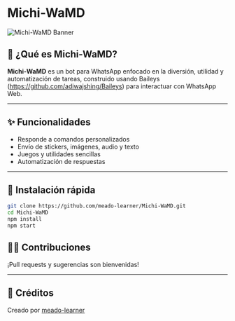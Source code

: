# Michi-WaMD

![Michi-WaMD Banner](https://media.giphy.com/media/v1.Y2lkPTc5MGI3NjExbGUwMTEwN3ZkZ3V3eWhjMnYzYWw0M2R4Y2FsaG9tY2w2cHFnd2NwciZlcD12MV9naWZzX3NlYXJjaCZjdD1n/3o7abB06u9bNzA8lu8/giphy.gif)

## 🤍 ¿Qué es Michi-WaMD?

**Michi-WaMD** es un bot para WhatsApp enfocado en la diversión, utilidad y automatización de tareas, construido usando Baileys (https://github.com/adiwajshing/Baileys) para interactuar con WhatsApp Web.

---

## ✨ Funcionalidades

- Responde a comandos personalizados
- Envío de stickers, imágenes, audio y texto
- Juegos y utilidades sencillas
- Automatización de respuestas

---

## 🚀 Instalación rápida

```bash
git clone https://github.com/meado-learner/Michi-WaMD.git
cd Michi-WaMD
npm install
npm start
```

## 👨‍💻 Contribuciones

¡Pull requests y sugerencias son bienvenidas!

---

## 📢 Créditos

Creado por [meado-learner](https://github.com/meado-learner)

